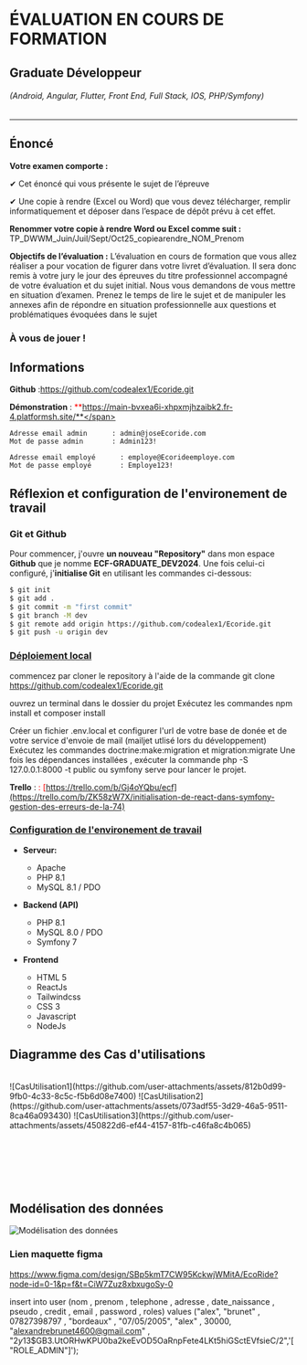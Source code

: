 # ÉVALUATION EN COURS DE FORMATION
## Graduate Développeur
###### (Android, Angular, Flutter, Front End, Full Stack, IOS, PHP/Symfony)

---

## Énoncé

**Votre examen comporte :**

✔ Cet énoncé qui vous présente le sujet de l’épreuve

✔ Une copie à rendre (Excel ou Word) que vous devez télécharger, remplir informatiquement et déposer dans l’espace de dépôt prévu à cet effet.


**Renommer votre copie à rendre Word ou Excel comme suit :**
TP_DWWM_Juin/Juil/Sept/Oct25_copiearendre_NOM_Prenom

**Objectifs de l’évaluation :**
L’évaluation en cours de formation que vous allez réaliser a pour vocation de figurer dans votre livret d’évaluation. Il sera donc remis à votre jury le jour des épreuves du titre professionnel accompagné de votre évaluation et du sujet initial.
Nous vous demandons de vous mettre en situation d’examen. Prenez le temps de lire le sujet et de manipuler les annexes afin de répondre en situation professionnelle aux questions et problématiques évoquées dans le sujet


### À vous de jouer !

## Informations

**Github** :https://github.com/codealex1/Ecoride.git

**Démonstration** : <span style="color:red">**https://main-bvxea6i-xhpxmjhzaibk2.fr-4.platformsh.site/**</span>

    Adresse email admin      : admin@joseEcoride.com
    Mot de passe admin       : Admin123!

    Adresse email employé      : employe@Ecorideemploye.com
    Mot de passe employé       : Employe123!

   

## Réflexion et configuration de l'environement de travail 

### Git et Github

Pour commencer, j'ouvre **un nouveau "Repository"** dans mon espace **Github** que je nomme **ECF-GRADUATE_DEV2024**.
Une fois celui-ci configuré, j'**initialise Git** en utilisant les commandes ci-dessous:

```bash
$ git init
$ git add .
$ git commit -m "first commit"
$ git branch -M dev
$ git remote add origin https://github.com/codealex1/Ecoride.git
$ git push -u origin dev
```

### <span style="text-decoration:underline">Déploiement local</span>

commencez par cloner le repository à l'aide de la commande git clone https://github.com/codealex1/Ecoride.git

ouvrez un terminal dans le dossier du projet
Exécutez les commandes npm install et composer install

Créer un fichier .env.local et configurer l'url de votre base de donée et de votre service d'envoie de mail (mailjet utlisé lors du développement)
Exécutez les commandes doctrine:make:migration et migration:migrate
Une fois les dépendances installées , exécuter la commande php -S 127.0.0.1:8000 -t public ou symfony serve pour lancer le projet.




**Trello** : <span style="color:red">: [https://trello.com/b/Gj4oYQbu/ecf](https://trello.com/b/ZK58zW7X/initialisation-de-react-dans-symfony-gestion-des-erreurs-de-la-74)</span>



### <span style="text-decoration:underline">Configuration de l'environement de travail</span>


- **Serveur:**
    + Apache
    + PHP 8.1
    + MySQL 8.1 / PDO


- **Backend (API)**
    + PHP 8.1
    + MySQL 8.0 / PDO
    + Symfony 7


- **Frontend**
    + HTML 5
    + ReactJs
    + Tailwindcss
    + CSS 3
    + Javascript
    + NodeJs
    


## Diagramme des Cas d'utilisations

<br />
![CasUtilisation1](https://github.com/user-attachments/assets/812b0d99-9fb0-4c33-8c5c-f5b6d08e7400)
![CasUtilisation2](https://github.com/user-attachments/assets/073adf55-3d29-46a5-9511-8ca46a093430)
![CasUtilisation3](https://github.com/user-attachments/assets/450822d6-ef44-4157-81fb-c46fa8c4b065)


<br /><br />

<br /><br />

## Modélisation des données

![Modélisation des données](https://github.com/user-attachments/assets/5d0bcce1-f271-4a05-8e51-738e13669fae)



### Lien maquette figma 

https://www.figma.com/design/SBp5kmT7CW95KckwjWMitA/EcoRide?node-id=0-1&p=f&t=CiW7Zuz8xbxugoSy-0




insert into user (nom , prenom , telephone , adresse , date_naissance , pseudo , credit , email , password , roles) values ("alex", "brunet" , 07827398797 , "bordeaux" , "07/05/2005", "alex" , 30000, "alexandrebrunet4600@gmail.com" , "$2y$13$GB3.UtORHwKPU0ba2keEvOD5OaRnpFete4LKt5hiGSctEVfsieC/2",'[ "ROLE_ADMIN"]');
